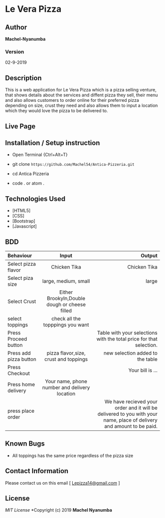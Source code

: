 # Le Vera Pizza
## Author

**Machel-Nyanumba**

### Version
02-9-2019

## Description

This is a web application for Le Vera Pizza which is a pizza selling venture, that shows details about the services and diffent pizza they sell, their menu and also allows customers to order online for their preferred pizza depending on size, crust they need and also allows them to input a location which they would love the pizza to be delivered to. 


## Live Page 



## Installation / Setup instruction
* Open Terminal {Ctrl+Alt+T}

* git clone ```https://github.com/Machel54/Antica-Pizzeria.git```

* cd Antica Pizzeria

* code . or atom . 

## Technologies Used

* [HTML5]
* [CSS]
* [Bootstrap]
* [Javascript]

## BDD
| Behaviour      | Input        | Output       |
| :------------- | :----------: | -----------: |
|  Select pizza flavor  |   Chicken Tika |   Chicken Tika   |
| Select piza size  | large, medium, small |  large  |
| Select Crust   |  Either Brookyln,Double dough or cheese filled |     |
| select toppings  |  check all the topppings you want     |     |
| Press Proceed button |     | Table with your selections with the total price for that selection.|
| Press add pizza button | pizza flavor,size, crust and toppings   | new selection added to the table|
| Press Checkout |     | Your bill is ...  |
| Press home delivery | Your name, phone number and delivery location     |  |
| press place order| | We have recieved your order and it will be delivered to you with your name, place of delivery and amount to be paid.|

## Known Bugs

* All toppings has the same price regardless of the pizza size

## Contact Information 

Please contact us on this email  [ Lepizza14@gmail.com ]

## License
*MIT License*
*Copyright (c) 2019 **Machel Nyanumba**
